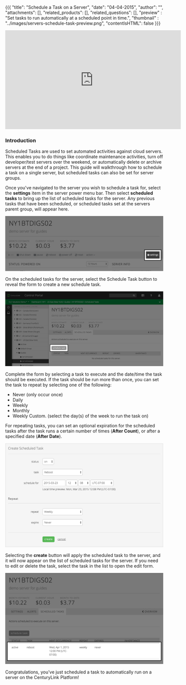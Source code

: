 {{{
  "title": "Schedule a Task on a Server",
  "date": "04-04-2015",
  "author": "",
  "attachments": [],
  "related_products": [],
  "related_questions": [],
  "preview" : "Set tasks to run automatically at a scheduled point in time.",
  "thumbnail" : "../images/servers-schedule-task-preview.png",
  "contentIsHTML": false
}}}

<div class="no-pdf">
<iframe width="560" height="315" src="https://www.youtube.com/embed/OhDD3MQGZa0?rel=0&amp;showinfo=0" frameborder="0" allowfullscreen></iframe>
</div>

### Introduction

Scheduled Tasks are used to set automated activities against cloud servers. This enables you to do things like coordinate maintenance activities, turn off developer/test servers over the weekend, or automatically delete or archive servers at the end of a project. This guide will walkthrough how to schedule a task on a single server, but scheduled tasks can also be set for server groups.

Once you've navigated to the server you wish to schedule a task for, select the **settings** item in the server power menu bar. Then select **scheduled tasks** to bring up the list of scheduled tasks for the server. Any previous tasks that have been scheduled, or scheduled tasks set at the servers parent group, will appear here.



![scheduled tasks](../images/servers-scheduled-task-1.png)

On the scheduled tasks for the server, select the Schedule Task button to reveal the form to create a new schedule task.

![confirm archive server](../images/servers-scheduled-task-2.png)

Complete the form by selecting a task to execute and the date/time the task should be executed. If the task should be run more than once, you can set the task to repeat by selecting one of the following:

* Never (only occur once)
* Daily
* Weekly
* Monthly
* Weekly Custom. (select the day(s) of the week to run the task on)

For repeating tasks, you can set an optional expiration for the scheduled tasks after the task runs a certain number of times (**After Count**), or after a specified date (**After Date**).

![Create scheduled task form](../images/servers-scheduled-task-3.png)

Selecting the **create** button will apply the scheduled task to the server, and it will now appear on the list of scheduled tasks for the server. If you need to edit or delete the task, select the task in the list to open the edit form.

![Scheduled task for a server](../images/servers-scheduled-task-4.png)

Congratulations, you’ve just scheduled a task to automatically run on a server on the CenturyLink Platform!

